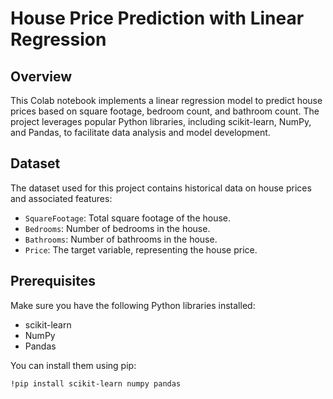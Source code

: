 # House Price Prediction with Linear Regression

## Overview

This Colab notebook implements a linear regression model to predict house prices based on square footage, bedroom count, and bathroom count. The project leverages popular Python libraries, including scikit-learn, NumPy, and Pandas, to facilitate data analysis and model development.

## Dataset

The dataset used for this project contains historical data on house prices and associated features:

- `SquareFootage`: Total square footage of the house.
- `Bedrooms`: Number of bedrooms in the house.
- `Bathrooms`: Number of bathrooms in the house.
- `Price`: The target variable, representing the house price.

## Prerequisites

Make sure you have the following Python libraries installed:

- scikit-learn
- NumPy
- Pandas

You can install them using pip:

```bash
!pip install scikit-learn numpy pandas
